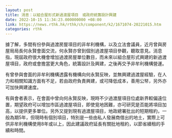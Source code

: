 ```yaml
---
layout: post
title: 消息：以組合屋形式新過渡屋項目　或政府統籌設計興建
date: 2022-10-15 11:34:23.000000000 +08:00
link: https://news.rthk.hk/rthk/ch/component/k2/1671074-20221015.htm
categories: rthk
---
```


據了解，多間有份參與過渡房屋項目的非牟利機構，以及立法會議員，近月曾與房屋局局長何永賢會面交流，何永賢亦曾到個別過渡屋項目參觀，聽取意見。消息指，現屆政府很大機會增加過渡房屋單位數目，而未來以組合屋形式興建的新過渡屋項目，政府或會擔當更大角色，統籌設計及興建，之後再交予非牟利機構營運。

有曾參與會面的非牟利機構透露有機構向何永賢反映，並無興建過渡屋經驗，在人力和相關知識方面有不足，若由政府負責興建，或可降低成本，善用公帑，另外亦可加快興建速度。

有與會者表示，在會面中曾向何永賢反映，現時不少過渡屋項目位處新界較偏遠位置，期望政府可以增加市區過渡屋項目，即使覓地困難，亦可研究是否能將項目加高，以提供更多單位。另外又提到現有過渡屋項目，地政總署批出的短期租約，一般為期5年，但現時有個別項目，特別是一些由私人發展商借出的地土，實際上可供非牟利機構使用8年或以上，因此建議政府延長有關批地租約，以節省續租的手續和時間。
